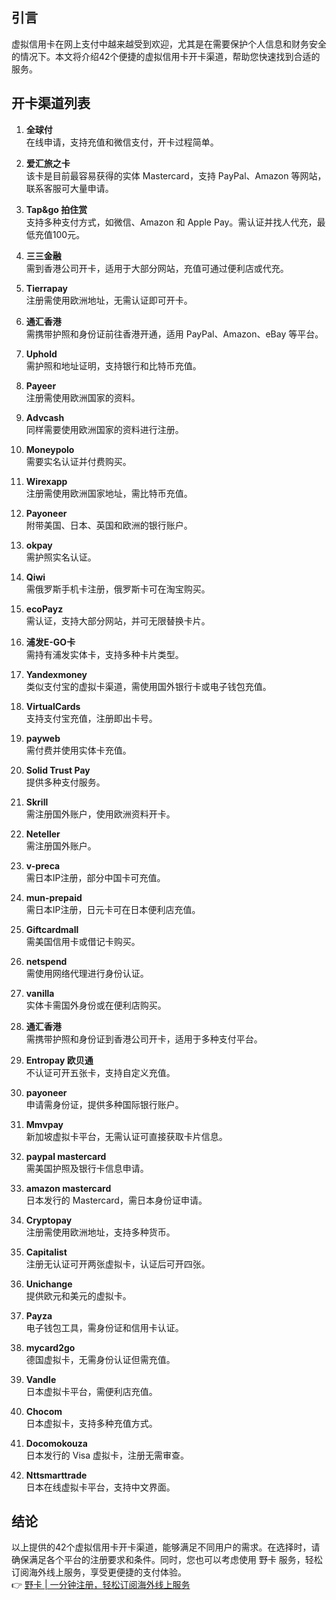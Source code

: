 ## 引言
虚拟信用卡在网上支付中越来越受到欢迎，尤其是在需要保护个人信息和财务安全的情况下。本文将介绍42个便捷的虚拟信用卡开卡渠道，帮助您快速找到合适的服务。

## 开卡渠道列表

1. **全球付**  
   在线申请，支持充值和微信支付，开卡过程简单。

2. **爱汇旅之卡**  
   该卡是目前最容易获得的实体 Mastercard，支持 PayPal、Amazon 等网站，联系客服可大量申请。

3. **Tap&go 拍住赏**  
   支持多种支付方式，如微信、Amazon 和 Apple Pay。需认证并找人代充，最低充值100元。

4. **三三金融**  
   需到香港公司开卡，适用于大部分网站，充值可通过便利店或代充。

5. **Tierrapay**  
   注册需使用欧洲地址，无需认证即可开卡。

6. **通汇香港**  
   需携带护照和身份证前往香港开通，适用 PayPal、Amazon、eBay 等平台。

7. **Uphold**  
   需护照和地址证明，支持银行和比特币充值。

8. **Payeer**  
   注册需使用欧洲国家的资料。

9. **Advcash**  
   同样需要使用欧洲国家的资料进行注册。

10. **Moneypolo**  
    需要实名认证并付费购买。

11. **Wirexapp**  
    注册需使用欧洲国家地址，需比特币充值。

12. **Payoneer**  
    附带美国、日本、英国和欧洲的银行账户。

13. **okpay**  
    需护照实名认证。

14. **Qiwi**  
    需俄罗斯手机卡注册，俄罗斯卡可在淘宝购买。

15. **ecoPayz**  
    需认证，支持大部分网站，并可无限替换卡片。

16. **浦发E-GO卡**  
    需持有浦发实体卡，支持多种卡片类型。

17. **Yandexmoney**  
    类似支付宝的虚拟卡渠道，需使用国外银行卡或电子钱包充值。

18. **VirtualCards**  
    支持支付宝充值，注册即出卡号。

19. **payweb**  
    需付费并使用实体卡充值。

20. **Solid Trust Pay**  
    提供多种支付服务。

21. **Skrill**  
    需注册国外账户，使用欧洲资料开卡。

22. **Neteller**  
    需注册国外账户。

23. **v-preca**  
    需日本IP注册，部分中国卡可充值。

24. **mun-prepaid**  
    需日本IP注册，日元卡可在日本便利店充值。

25. **Giftcardmall**  
    需美国信用卡或借记卡购买。

26. **netspend**  
    需使用网络代理进行身份认证。

27. **vanilla**  
    实体卡需国外身份或在便利店购买。

28. **通汇香港**  
    需携带护照和身份证到香港公司开卡，适用于多种支付平台。

29. **Entropay 欧贝通**  
    不认证可开五张卡，支持自定义充值。

30. **payoneer**  
    申请需身份证，提供多种国际银行账户。

31. **Mmvpay**  
    新加坡虚拟卡平台，无需认证可直接获取卡片信息。

32. **paypal mastercard**  
    需美国护照及银行卡信息申请。

33. **amazon mastercard**  
    日本发行的 Mastercard，需日本身份证申请。

34. **Cryptopay**  
    注册需使用欧洲地址，支持多种货币。

35. **Capitalist**  
    注册无认证可开两张虚拟卡，认证后可开四张。

36. **Unichange**  
    提供欧元和美元的虚拟卡。

37. **Payza**  
    电子钱包工具，需身份证和信用卡认证。

38. **mycard2go**  
    德国虚拟卡，无需身份认证但需充值。

39. **Vandle**  
    日本虚拟卡平台，需便利店充值。

40. **Chocom**  
    日本虚拟卡，支持多种充值方式。

41. **Docomokouza**  
    日本发行的 Visa 虚拟卡，注册无需审查。

42. **Nttsmarttrade**  
    日本在线虚拟卡平台，支持中文界面。

## 结论
以上提供的42个虚拟信用卡开卡渠道，能够满足不同用户的需求。在选择时，请确保满足各个平台的注册要求和条件。同时，您也可以考虑使用 野卡 服务，轻松订阅海外线上服务，享受更便捷的支付体验。  
👉 [野卡 | 一分钟注册，轻松订阅海外线上服务](https://bit.ly/bewildcard)